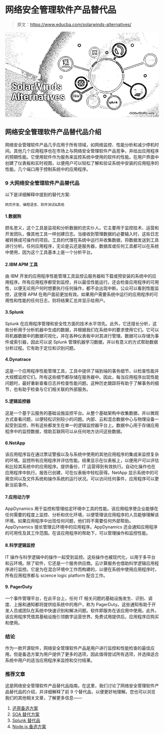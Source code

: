 # 网络安全管理软件产品替代品

> 原文：<https://www.educba.com/solarwinds-alternatives/>

![SolarWinds Alternatives](img/ef6dee9dac60079de72ad94e7033e3c0.png)



## 网络安全管理软件产品替代品介绍

网络安全管理软件产品几乎应用于所有领域，如网络监控、性能分析和减少停机时间。其他几个应用程序也在市场上与网络安全管理软件产品竞争，并给出应用程序的预期性能。它使用软件作为服务来监控系统中使用的软件的性能。在用户界面中创建了仪表板和实时视图，以便用户可以轻松了解和验证系统中安装的应用程序的性能。几个端口用于控制系统中的应用程序。

### 9 大网络安全管理软件产品替代品

以下是详细解释中提到的替代方案:

<small>网页开发、编程语言、软件测试&其他</small>

#### 1.数据狗

顾名思义，这个工具是监视和分析数据的忠实仆人。它主要用于监控技术、运营和开发团队，像其他工具一样创建日志。当接收到管理数据的必要输入时，这些日志被转换成可操作的项目。工具的代理在系统中运行并收集数据，将数据发送到工具进行分析。任何应用程序，无论是云还是服务器，数据库或任何工具都可以在系统中使用，因为这个工具基本上是一个分析平台。

#### 2.IBM APM 工具

由 IBM 开发的应用程序性能管理工具监控云服务器和下载或预安装的系统中的应用程序。所有应用程序都受到监控，并以最佳性能运行。还会检查应用程序的可用性，以便无论用户何时想要执行任何操作，都不会出现中断。公众可以看到性能监控，这使得 APM 在用户面前更加有效。如果用户需要系统中运行的应用程序的可用性和性能的任何日志，则将结果汇总并显示给用户。

#### 3.Splunk

Splunk 在应用程序管理和安全性方面的技术水平领先。此外，它还擅长分析，这些分析用于分析机器中生成的数据，并根据我们在系统中的要求使用它们。它可以将机器数据中的数据可视化，并在各种仪表板中对其进行管理。数据可以存储为事件或索引器，因此可以说 Splunk 管理机器学习数据，并以有意义的方式帮助数据分析过程。它有助于定位和识别问题。

#### 4.Dynatrace

这是一个应用程序性能管理工具，工具中提供了端到端的事务细节，以检查性能并大规模监控它们。所有这些细节都存储在服务器中。因此，每当应用程序出现性能问题时，最好重新查看日志并检查性能问题。这种历史跟踪将有助于了解事务的细节，也有助于检查与它们相关联的外部服务。

#### 5.逻辑监控器

这是一个基于云服务的基础设施监控平台。从整个基础架构中收集数据，并以微观方式查看问题，以便轻松识别较小的问题。内部、云和混合数据中心与物理设备一起受到监控，所有这些都发生在单一的逻辑监控器平台上。数据中心用于存储应用程序中的监控数据，借助互联网可以从任何地方访问这些数据。

#### 6.NetApp

该应用程序旨在通过票证警报以及与系统中使用的其他应用程序的集成来监控复杂的环境。监控所有应用程序并评估性能。结果显示在仪表板上，以便用户可以评估和比较其系统中的应用程序。提供备份，IT 运营得到有效执行。自动化操作也在应用程序中执行。报告已创建，可在仪表板中轻松获得。NetApp 显示系统中的可用空间以及文件系统和操作系统的运行状况。可以访问任何事件，应用程序可以更新当前事件。

#### 7.应用动力学

AppDynamics 用于监控和管理给定环境中工具的性能。该应用程序使企业能够在任何需要的程度上监控、分析和优化环境，以便管理该应用程序的人员能够理解该环境。如果应用程序中出现任何问题，他们将不需要任何外部帮助。AppDynamics 擅长管理云环境中的应用程序。AppDynamics 还会通知应用程序的可用性及其工作范围。在该应用程序的帮助下，可以管理操作和监控性能。

#### 8.科学逻辑监控

IT 操作与科学逻辑中的操作一起受到监控。这些操作也被现代化，以用于多平台和云环境。除了软件，它还是一个服务供应商。云计算服务也借助科学逻辑应用程序进行监控。它是为在混合环境中工作而构建的，以便在系统中使用应用程序时，所有应用程序都与 science logic platform 配合工作。

#### 9\. PagerDuty

一个事件管理平台，在此平台上，任何 IT 相关问题的基础设施发生、识别、调度、上报和通知都将提供给系统中的用户，称为 PagerDuty。这些通知有助于开发人员或团队在系统中快速识别和解决问题。软件即服务在该应用中使用。此外，该应用程序凭借其基础设施引领数字运营世界。免费试用提供后，应用程序应购买和使用。

### 结论

作为一款开源软件，网络安全管理软件产品是用户进行监控和性能检查的最佳应用。但是备选方案为用户提供了更多的选项，因此值得尝试所有选项，并选择适合系统中用户的适当应用程序来监控和交付结果。

### 推荐文章

这是网络安全管理软件产品替代品指南。在这里，我们讨论了网络安全管理软件产品替代品的介绍，并详细解释了前 9 个替代品，以便更好地理解。您也可以浏览我们的其他相关文章，了解更多信息——

1.  [还原备选方案](https://www.educba.com/redux-alternatives/)
2.  [SOA 替代方案](https://www.educba.com/soa-alternatives/)
3.  [Splunk 替代品](https://www.educba.com/splunk-alternatives/)
4.  [Node.js 备选方案](https://www.educba.com/node-dot-js-alternatives/)





